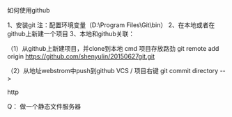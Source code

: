 

如何使用github

1、安装git
   注：配置环境变量（D:\Program Files\Git\bin）
2、在本地或者在github上新建一个项目
3、本地和github关联：

   （1）从github上新建项目，并clone到本地
       cmd  项目存放路劲
       git remote add origin https://github.com/shenyulin/20150627git.git

   （2）从地址webstrom中push到github
       VCS / 项目右键
       git
       commit directory  -->



http


Q：
做一个静态文件服务器

